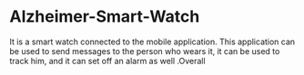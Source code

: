 # Alzheimer-Smart-Watch
It is a smart watch connected to the mobile application. This application can be used to send messages to the person who wears it, it can be used to track him, and it can set off an alarm as well .Overall
